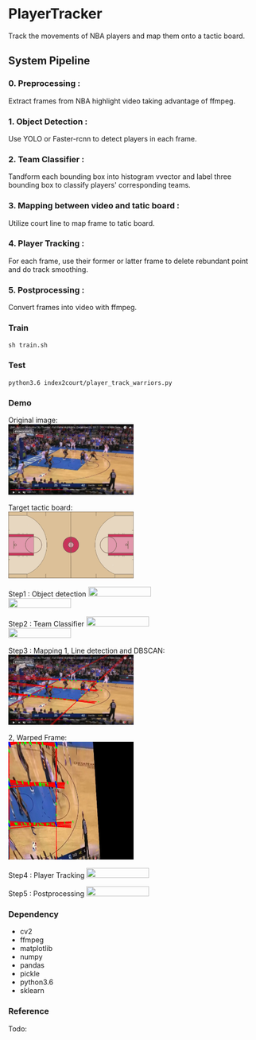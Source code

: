 # PlayerTracker

Track the movements of NBA players and map them onto a tactic board.  

## System Pipeline  

### 0. Preprocessing : 
Extract frames from NBA highlight video taking advantage of ffmpeg.

### 1. Object Detection : 
Use YOLO or Faster-rcnn to detect players in each frame.

### 2. Team Classifier : 
Tandform each bounding box into histogram vvector and label three bounding box to classify players' corresponding teams.

### 3. Mapping between video and tatic board : 
Utilize court line to map frame to tatic board.

### 4. Player Tracking : 
For each frame, use their former or latter frame to delete rebundant point and do track smoothing.

### 5. Postprocessing : 
Convert frames into video with ffmpeg.

### Train

```
sh train.sh
```

### Test

```
python3.6 index2court/player_track_warriors.py
```

### Demo

Original image:  
<img src="https://github.com/nickshao/PlayerTracker/blob/master/assets/t_original.jpg" width="50%" height="50%"/>  

Target tactic board:  
<img src="https://github.com/nickshao/PlayerTracker/blob/master/assets/court.jpg" width="50%" height="50%"/>  

Step1 : Object detection
<img src="https://github.com/nickshao/PlayerTracker/blob/master/assets/Picture1.jpg" width="50%" height="50%"/>  <img src="https://github.com/nickshao/PlayerTracker/blob/master/assets/Picture2.jpg" width="50%" height="50%"/>  

Step2 : Team Classifier
<img src="https://github.com/nickshao/PlayerTracker/blob/master/assets/Picture3.jpg" width="50%" height="50%"/>  <img src="https://github.com/nickshao/PlayerTracker/blob/master/assets/Picture5.jpg" width="50%" height="50%"/>  

Step3 : Mapping
1, Line detection and DBSCAN:  
<img src="https://github.com/nickshao/PlayerTracker/blob/master/assets/t_houghlines.jpg" width="50%" height="50%"/>  

2, Warped Frame:  
<img src="https://github.com/nickshao/PlayerTracker/blob/master/assets/t_warped.jpg" width="50%" height="50%"/>

Step4 : Player Tracking
<img src="https://github.com/nickshao/PlayerTracker/blob/master/assets/Picture4.jpg" width="50%" height="50%"/>  

Step5 : Postprocessing
<img src="https://github.com/nickshao/PlayerTracker/blob/master/output2.mp4" width="50%" height="50%"/>  

### Dependency

- cv2
- ffmpeg
- matplotlib
- numpy
- pandas
- pickle
- python3.6
- sklearn

### Reference

Todo:













